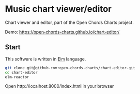 # Music chart viewer/editor

Chart viewer and editor, part of the Open Chords Charts project.

Demo: https://open-chords-charts.github.io/chart-editor/

## Start

This software is written in [Elm](http://elm-lang.org/) language.

```sh
git clone git@github.com:open-chords-charts/chart-editor.git
cd chart-editor
elm-reactor
```

Open http://localhost:8000/index.html in your browser
